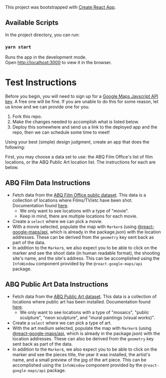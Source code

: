 This project was bootstrapped with [Create React App](https://github.com/facebook/create-react-app).

## Available Scripts

In the project directory, you can run:

### `yarn start`

Runs the app in the development mode.<br />
Open [http://localhost:3000](http://localhost:3000) to view it in the browser.

# Test Instructions

Before you begin, you will need to sign up for a [Google Maps Javscript API key](https://developers.google.com/maps/documentation/javascript/get-api-key). A free one will be fine. If you are unable to do this for some reason, let us know and we can provide one for you.

1. Fork this repo.
2. Make the changes needed to accomplish what is listed below.
3. Deploy this somewhere and send us a link to the deployed app and the repo, then we can schedule some time to meet!

Using your best (simple) design judgment, create an app that does the following:

First, you may choose a data set to use: the ABQ Film Office's list of film locations, or the ABQ Public Art location list. The instructions for each are below.

## ABQ Film Data Instructions

- Fetch data from the [ABQ Film Office public dataset](https://coagisweb.cabq.gov/arcgis/rest/services/public/FilmLocations/MapServer/0/query?where=1%3D1&text=&objectIds=&time=&geometry=&geometryType=esriGeometryEnvelope&inSR=&spatialRel=esriSpatialRelIntersects&relationParam=&outFields=*&returnGeometry=true&maxAllowableOffset=&geometryPrecision=&outSR=4326&returnIdsOnly=false&returnCountOnly=false&orderByFields=&groupByFieldsForStatistics=&outStatistics=&returnZ=false&returnM=false&gdbVersion=&f=pjson). This data is a collection of locations where Films/TV/etc have been shot. Documentation found [here](http://data.cabq.gov/business/filmlocations/MetaData.pdf).
    - We only want to see locations with a type of "movie".
    - Keep in mind, there are multiple locations for each movie.
- Create a `select` where we can pick a movie.
- With a movie selected, populate the map with `Marker`s (using [@react-google-maps/api](https://react-google-maps-api-docs.netlify.com/), which is already in the package.json) with the location addresses. These can be derived from the `geometry` key sent back as part of the data. 
- In addition to the `Marker`s, we also expect you to be able to click on the marker and see the shoot date (in human readable format), the shooting site's name, and the site's address. This can be accomplished using the `InfoWindow` component provided by the `@react-google-maps/api` package.

## ABQ Public Art Data Instructions

- Fetch data from the [ABQ Public Art dataset](https://coagisweb.cabq.gov/arcgis/rest/services/public/PublicArt/MapServer/0/query?where=1%3D1&text=&objectIds=&time=&geometry=&geometryType=esriGeometryEnvelope&inSR=&spatialRel=esriSpatialRelIntersects&relationParam=&outFields=*&returnGeometry=true&maxAllowableOffset=&geometryPrecision=&outSR=4326&returnIdsOnly=false&returnCountOnly=false&orderByFields=&groupByFieldsForStatistics=&outStatistics=&returnZ=false&returnM=false&gdbVersion=&returnDistinctValues=false&f=pjson). This data is a collection of locations where public art has been installed. Documentation found [here](http://data.cabq.gov/community/art/publicart/MetaData.pdf/view).
    - We only want to see locations with a type of "mosaics", "public sculpture", "neon sculpture", and "mural paintings (visual works)".
- Create a `select` where we can pick a type of art.
- With the art medium selected, populate the map with `Marker`s (using [@react-google-maps/api](https://react-google-maps-api-docs.netlify.com/), which is already in the package.json) with the location addresses. These can also be derived from the `geometry` key sent back as part of the data. 
- In addition to the `Marker`s, we also expect you to be able to click on the marker and see the pieces title, the year it was installed, the artist's name, and a small preview of the jpg of the art piece. This can be accomplished using the `InfoWindow` component provided by the `@react-google-maps/api` package.
